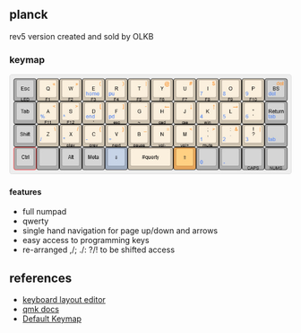 ## planck
rev5 version created and sold by OLKB

### keymap
![keymap images](keymap.jpg)

#### features
- full numpad
- qwerty
- single hand navigation for page up/down and arrows
- easy access to programming keys
- re-arranged ,/; ./: ?/! to be shifted access

## references
- [keyboard layout editor](http://www.keyboard-layout-editor.com/#/)
- [qmk docs](https://docs.qmk.fm/)
- [Default Keymap](https://github.com/qmk/qmk_firmware/tree/master/keyboards/planck/keymaps/default)
